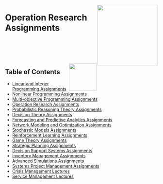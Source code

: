 <img align="right" width="200" src="https://github.com/cs-MohamedAyman/cs-MohamedAyman/blob/main/repos-logos/mini-assignments.jpg"></img>

# Operation Research Assignments

<br><br><br><br>

<img align="right" width="90" src="https://github.com/cs-MohamedAyman/cs-MohamedAyman/blob/main/repos-logos/agenda.jpg">

## Table of Contents
  * [Linear and Integer Programming Assignments](#Linear-and-Integer-Programming-Assignments)
  * [Nonlinear Programming Assignments](#Nonlinear-Programming-Assignments)
  * [Multi-objective Programming Assignments](#Nonlinear-Programming-Assignments)
  * [Operation Research Assignments](#Operation-Research-Assignments)
  * [Probabilistic Reasoning Theory Assignments](#Decision-Theory-Assignments)
  * [Decision Theory Assignments](#Decision-Theory-Assignments)
  * [Forecasting and Predictive Analytics Assignments](#Forecasting-and-Predictive-Analytics-Assignments)
  * [Network Modeling and Optimization Assignments](#Network-Modeling-and-Optimization-Assignments)
  * [Stochastic Models Assignments](#Stochastic-Models-Assignments)
  * [Reinforcement Learning Assignments](#Reinforcement-Learning-Assignments)
  * [Game Theory Assignments](#Game-Theory-Assignments)
  * [Strategic Planning Assignments](#Game-Theory-Assignments)
  * [Decision Support Systems Assignments](#Game-Theory-Assignments)
  * [Inventory Management Assignments](#Game-Theory-Assignments)
  * [Advanced Simulations Assignments](#Game-Theory-Assignments)
  * [Systems Project Management Assignments](#Project-Management-Assignments)
  * [Crisis Management Lectures](#Crisis-Management-Lectures)
  * [Service Management Lectures](#Service-Management-Lectures)

<br><br>
